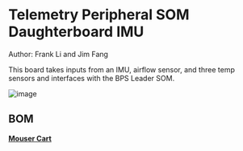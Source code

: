 # Telemetry Peripheral SOM Daughterboard IMU
Author: Frank Li and Jim Fang

This board takes inputs from an IMU, airflow sensor, and three temp sensors and interfaces with the BPS Leader SOM.

![image](https://github.com/lhr-solar/Telemetry-Peripheral-SOM-Daughterboard-IMU/assets/89665539/2fa41432-6603-48a9-a963-625f9b2a9505)

## BOM

[**Mouser Cart**](https://www.mouser.com/ProjectManager/ProjectDetail.aspx?AccessID=6005ad65a9)
